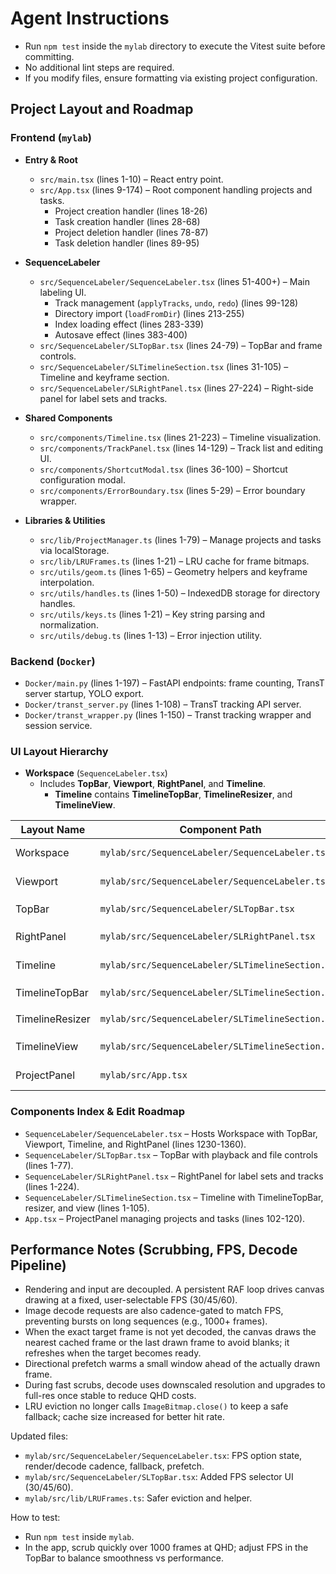 # Agent Instructions

- Run `npm test` inside the `mylab` directory to execute the Vitest suite before committing.
- No additional lint steps are required.
- If you modify files, ensure formatting via existing project configuration.

## Project Layout and Roadmap

### Frontend (`mylab`)

- **Entry & Root**
  - `src/main.tsx` (lines 1-10) – React entry point.
  - `src/App.tsx` (lines 9-174) – Root component handling projects and tasks.
    - Project creation handler (lines 18-26)
    - Task creation handler (lines 28-68)
    - Project deletion handler (lines 78-87)
    - Task deletion handler (lines 89-95)

- **SequenceLabeler**
  - `src/SequenceLabeler/SequenceLabeler.tsx` (lines 51-400+) – Main labeling UI.
    - Track management (`applyTracks`, `undo`, `redo`) (lines 99-128)
    - Directory import (`loadFromDir`) (lines 213-255)
    - Index loading effect (lines 283-339)
    - Autosave effect (lines 383-400)
  - `src/SequenceLabeler/SLTopBar.tsx` (lines 24-79) – TopBar and frame controls.
  - `src/SequenceLabeler/SLTimelineSection.tsx` (lines 31-105) – Timeline and keyframe section.
  - `src/SequenceLabeler/SLRightPanel.tsx` (lines 27-224) – Right-side panel for label sets and tracks.

- **Shared Components**
  - `src/components/Timeline.tsx` (lines 21-223) – Timeline visualization.
  - `src/components/TrackPanel.tsx` (lines 14-129) – Track list and editing UI.
  - `src/components/ShortcutModal.tsx` (lines 36-100) – Shortcut configuration modal.
  - `src/components/ErrorBoundary.tsx` (lines 5-29) – Error boundary wrapper.

- **Libraries & Utilities**
  - `src/lib/ProjectManager.ts` (lines 1-79) – Manage projects and tasks via localStorage.
  - `src/lib/LRUFrames.ts` (lines 1-21) – LRU cache for frame bitmaps.
  - `src/utils/geom.ts` (lines 1-65) – Geometry helpers and keyframe interpolation.
  - `src/utils/handles.ts` (lines 1-50) – IndexedDB storage for directory handles.
  - `src/utils/keys.ts` (lines 1-21) – Key string parsing and normalization.
  - `src/utils/debug.ts` (lines 1-13) – Error injection utility.

### Backend (`Docker`)

- `Docker/main.py` (lines 1-197) – FastAPI endpoints: frame counting, TransT server startup, YOLO export.
- `Docker/transt_server.py` (lines 1-108) – TransT tracking API server.
- `Docker/transt_wrapper.py` (lines 1-150) – Transt tracking wrapper and session service.

### UI Layout Hierarchy

- **Workspace** (`SequenceLabeler.tsx`)
  - Includes **TopBar**, **Viewport**, **RightPanel**, and **Timeline**.
    - **Timeline** contains **TimelineTopBar**, **TimelineResizer**, and **TimelineView**.

| Layout Name     | Component Path                                      | Identifier                                | Lines      | CSS (file:lines)                                   |
|-----------------|-----------------------------------------------------|-------------------------------------------|------------|----------------------------------------------------|
| Workspace       | `mylab/src/SequenceLabeler/SequenceLabeler.tsx`     | `<div className={styles.workspace}>`      | 1252-1258  | `SequenceLabeler.module.css` `.workspace` (24-29)  |
| Viewport        | `mylab/src/SequenceLabeler/SequenceLabeler.tsx`     | `<canvas className={styles.viewport}>`    | 1262-1285  | `SequenceLabeler.module.css` `.viewport` (48-56)   |
| TopBar          | `mylab/src/SequenceLabeler/SLTopBar.tsx`            | `<div className={styles.topBar}>`         | 48-77      | `SequenceLabeler.module.css` `.topBar` (10-22)     |
| RightPanel      | `mylab/src/SequenceLabeler/SLRightPanel.tsx`        | `<div className={styles.rightPanel}>`     | 52-224     | `SequenceLabeler.module.css` `.rightPanel` (95-104)|
| Timeline        | `mylab/src/SequenceLabeler/SLTimelineSection.tsx`   | `<div data-testid="Timeline">`           | 60-105     | —                                                  |
| TimelineTopBar  | `mylab/src/SequenceLabeler/SLTimelineSection.tsx`   | `<div className={styles.timelineTopBar}>` | 61-76      | `SequenceLabeler.module.css` `.timelineTopBar` (58-65) |
| TimelineResizer | `mylab/src/SequenceLabeler/SLTimelineSection.tsx`   | `<div className={styles.timelineResizer}>`| 77-82      | `SequenceLabeler.module.css` `.timelineResizer` (67-76) |
| TimelineView    | `mylab/src/SequenceLabeler/SLTimelineSection.tsx`   | `<div className={styles.timelineView}>`   | 84-104     | `SequenceLabeler.module.css` `.timelineView` (79-88) |
| ProjectPanel    | `mylab/src/App.tsx`                                 | `<div className={appStyles.sidebar}>`     | 104-109    | `App.module.css` `.sidebar` (8-16)                 |

### Components Index & Edit Roadmap

- `SequenceLabeler/SequenceLabeler.tsx` – Hosts Workspace with TopBar, Viewport, Timeline, and RightPanel (lines 1230-1360).
- `SequenceLabeler/SLTopBar.tsx` – TopBar with playback and file controls (lines 1-77).
- `SequenceLabeler/SLRightPanel.tsx` – RightPanel for label sets and tracks (lines 1-224).
- `SequenceLabeler/SLTimelineSection.tsx` – Timeline with TimelineTopBar, resizer, and view (lines 1-105).
- `App.tsx` – ProjectPanel managing projects and tasks (lines 102-120).

## Performance Notes (Scrubbing, FPS, Decode Pipeline)

- Rendering and input are decoupled. A persistent RAF loop drives canvas drawing at a fixed, user-selectable FPS (30/45/60).
- Image decode requests are also cadence-gated to match FPS, preventing bursts on long sequences (e.g., 1000+ frames).
- When the exact target frame is not yet decoded, the canvas draws the nearest cached frame or the last drawn frame to avoid blanks; it refreshes when the target becomes ready.
- Directional prefetch warms a small window ahead of the actually drawn frame.
- During fast scrubs, decode uses downscaled resolution and upgrades to full-res once stable to reduce QHD costs.
- LRU eviction no longer calls `ImageBitmap.close()` to keep a safe fallback; cache size increased for better hit rate.

Updated files:
- `mylab/src/SequenceLabeler/SequenceLabeler.tsx`: FPS option state, render/decode cadence, fallback, prefetch.
- `mylab/src/SequenceLabeler/SLTopBar.tsx`: Added FPS selector UI (30/45/60).
- `mylab/src/lib/LRUFrames.ts`: Safer eviction and helper.

How to test:
- Run `npm test` inside `mylab`.
- In the app, scrub quickly over 1000 frames at QHD; adjust FPS in the TopBar to balance smoothness vs performance.
